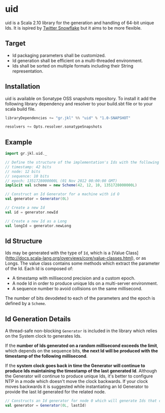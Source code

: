 uid
===

uid is a Scala 2.10 library for the generation and handling of 64-bit unique Ids. 
It is ispired by [Twitter Snowflake](https://github.com/twitter/snowflake "Twitter Snowflake") 
but it aims to be more flexible.

Target
------
* Id packaging parameters shall be customized. 
* Id generation shall be efficient on a multi-threaded environment.
* Ids shall be sorted on multiple formats including their String representation.

Installation
------------
uid is available on Sonatype OSS snapshots repository. To install it add the
following library dependency and resolver to your build.sbt file or to your 
scala build file.
```scala
libraryDependencies += "gr.jkl" %% "uid" % "1.0-SNAPSHOT"

resolvers += Opts.resolver.sonatypeSnapshots
```
 
Example
-------

```scala
import gr.jkl.uid._

// Define the structure of the implementation's Ids with the following parameters:
// timestamp: 42 bits
// node: 12 bits
// sequence: 10 bits
// epoch: 1351728000000L (01 Nov 2012 00:00:00 GMT)
implicit val scheme = new Scheme(42, 12, 10, 1351728000000L)

// Construct an Id Generator for a machine with id O
val generator = Generator(0L)

// Create a new Id
val id = generator.newId

// Create a new Id as a Long
val longId = generator.newLong
```

Id Structure
------------
Ids may be generated with the type of `Id`, which is a [Value Class]
(http://docs.scala-lang.org/overviews/core/value-classes.html), or as Longs. 
The value class contains some methods which extract the parameter of  the Id. 
Each Id is composed of:
* A timestamp with millisecond precision and a custom epoch.
* A node Id in order to produce unique Ids on a multi-server environment.
* A sequence number to avoid collisions on the same millisecond.

The number of bits devodeted to each of the parameters and the epoch is defined
by a `Scheme`.

Id Generation Details
---------------------
A thread-safe non-blocking `Generator` is included in the library which relies 
on the System clock to generates Ids. 

If the **number of Ids generated on a random millisecond exceeds the limit**, 
which depends on the sequence bits, **the next Id will be produced with the 
timestamp of the following millisecond**. 

If the **system clock goes back in time the Generator will continue to produce 
Ids maintaining the timestamp of the last generated Id**. Although the Generator
will continue to produce unique Ids, it's better to configure NTP in a mode which
doesn't move the clock backwards. If your clock moves backwards it is
suggested while instantiating an Id Generator to provide the last Id generated
for the related node.
 ```scala
 // Constructs an Id generator for node 0 which will generate Ids that come after the lastId
 val generator = Generator(0L, lastId)
 ```